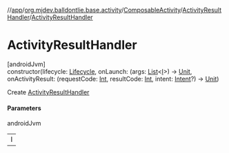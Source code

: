 //[app](../../../../index.md)/[org.mjdev.balldontlie.base.activity](../../index.md)/[ComposableActivity](../index.md)/[ActivityResultHandler](index.md)/[ActivityResultHandler](-activity-result-handler.md)

# ActivityResultHandler

[androidJvm]\
constructor(lifecycle: [Lifecycle](https://developer.android.com/reference/kotlin/androidx/lifecycle/Lifecycle.html), onLaunch: (args: [List](https://kotlinlang.org/api/latest/jvm/stdlib/kotlin.collections/-list/index.html)&lt;[I](index.md)&gt;) -&gt; [Unit](https://kotlinlang.org/api/latest/jvm/stdlib/kotlin/-unit/index.html), onActivityResult: (requestCode: [Int](https://kotlinlang.org/api/latest/jvm/stdlib/kotlin/-int/index.html), resultCode: [Int](https://kotlinlang.org/api/latest/jvm/stdlib/kotlin/-int/index.html), intent: [Intent](https://developer.android.com/reference/kotlin/android/content/Intent.html)?) -&gt; [Unit](https://kotlinlang.org/api/latest/jvm/stdlib/kotlin/-unit/index.html))

Create [ActivityResultHandler](index.md)

#### Parameters

androidJvm

| |
|---|
| I |
